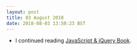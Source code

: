```yaml
---
layout: post
title: 03 August 2018 
date: 2018-08-03 13:50:23 BST
---
```

+ I continued reading [JavaScript & jQuery Book](http://javascriptbook.com). 
